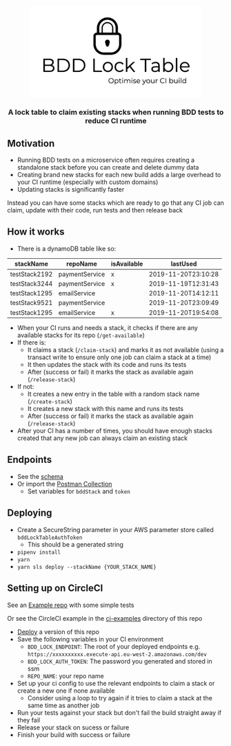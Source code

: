 <div align="center">
    <img width="400px" src="./logo.png" align="center" alt="BDD Lock Logo">
    <h3>A lock table to claim existing stacks when running BDD tests to reduce CI runtime</h3>
</div>


## Motivation

- Running BDD tests on a microservice often requires creating a standalone stack before you can create and delete dummy data
- Creating brand new stacks for each new build adds a large overhead to your CI runtime (especially with custom domains)
- Updating stacks is significantly faster

Instead you can have some stacks which are ready to go that any CI job can claim, update with their code, run tests and then release back

## How it works

- There is a dynamoDB table like so:

| stackName     | repoName          | isAvailable   | lastUsed              |
| -             | -                 | -             | -                     |
| testStack2192 | paymentService    | x             | 2019-11-20T23:10:28   |
| testStack3244 | paymentService    | x             | 2019-11-19T12:31:43   |
| testStack1295 | emailService      |               | 2019-11-20T14:12:11   |
| testStack9521 | paymentService    |               | 2019-11-20T23:09:49   |
| testStack1295 | emailService      | x             | 2019-11-20T19:54:08   |

- When your CI runs and needs a stack, it checks if there are any available stacks for its repo (`/get-available`)
- If there is:
    - It claims a stack (`/claim-stack`) and marks it as not available (using a transact write to ensure only one job can claim a stack at a time)
    - It then updates the stack with its code and runs its tests
    - After (success or fail) it marks the stack as available again (`/release-stack`)
- If not:
    - It creates a new entry in the table with a random stack name (`/create-stack`)
    - It creates a new stack with this name and runs its tests
    - After (success or fail) it marks the stack as available again (`/release-stack`)
- After your CI has a number of times, you should have enough stacks created that any new job can always claim an existing stack

## Endpoints

- See the [schema](./docs/schema.md)
- Or import the [Postman Collection](./bdd-lock-table.postman_collection.json)
    - Set variables for `bddStack` and `token`

## <a id="deploy"></a>Deploying

- Create a SecureString parameter in your AWS parameter store called `bddLockTableAuthToken`
    - This should be a generated string
- `pipenv install`
- `yarn`
- `yarn sls deploy --stackName {YOUR_STACK_NAME}`

## Setting up on CircleCI

See an [Example repo](https://github.com/robcronin/sls-bdd-python-optimised-ci) with some simple tests

Or see the CircleCI example in the [ci-examples](./ci-examples) directory of this repo

- [Deploy](#deploy) a version of this repo
- Save the following variables in your CI environment
    - `BDD_LOCK_ENDPOINT`: The root of your deployed endpoints e.g. `https://xxxxxxxxxx.execute-api.eu-west-2.amazonaws.com/dev`
    - `BDD_LOCK_AUTH_TOKEN`: The password you generated and stored in ssm
    - `REPO_NAME`: your repo name
- Set up your ci config to use the relevant endpoints to claim a stack or create a new one if none available
    - Consider using a loop to try again if it tries to claim a stack at the same time as another job
- Run your tests against your stack but don't fail the build straight away if they fail
- Release your stack on sucess or failure
- Finish your build with success or failure